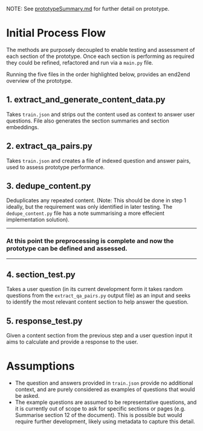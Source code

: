NOTE: See [prototypeSummary.md](prototypeSummary.md) for further detail on prototype.

# Initial Process Flow

The methods are purposely decoupled to enable testing and assessment of each section of the prototype. Once each section is performing as required they could be refined, refactored and run via a `main.py` file.

Running the five files in the order highlighted below, provides an end2end overview of the prototype.

## 1. extract_and_generate_content_data.py
Takes `train.json` and strips out the content used as context to answer user questions. File also generates the section summaries and section embeddings.

## 2. extract_qa_pairs.py
Takes `train.json` and creates a file of indexed question and answer pairs, used to assess prototype performance.

## 3. dedupe_content.py
Deduplicates any repeated content. (Note: This should be done in step 1 ideally, but the requirement was only identified in later testing. The `dedupe_content.py` file
has a note summarising a more effecient implementation solution).

---
### At this point the preprocessing is complete and now the prototype can be defined and assessed.
---

## 4. section_test.py
Takes a user question (in its current development form it takes random questions from the `extract_qa_pairs.py` output file) as an input and seeks to identify the most relevant content section to help answer the question.

## 5. response_test.py
Given a content section from the previous step and a user question input it aims to calculate and provide a response to the user.

# Assumptions
- The question and answers provided in `train.json` provide no additional context, and are purely considered as examples of questions that would be asked.
- The example questions are assumed to be representative questions, and it is currently out of scope to ask for specific sections or pages (e.g. Summarise section 12 of the document). This is possible but would require further development, likely using metadata to capture this detail.

